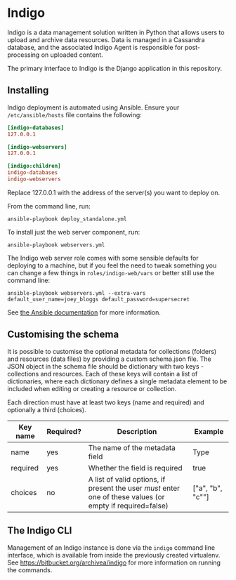 # Indigo

Indigo is a data management solution written in Python that allows users to upload and archive data resources.  Data is managed in a Cassandra database, and the associated Indigo Agent is responsible for post-processing on uploaded content.

The primary interface to Indigo is the Django application in this repository.


## Installing

Indigo deployment is automated using Ansible. Ensure
your `/etc/ansible/hosts` file contains the following:

```ini
[indigo-databases]
127.0.0.1

[indigo-webservers]
127.0.0.1

[indigo:children]
indigo-databases
indigo-webservers
```

Replace 127.0.0.1 with the address of the server(s) you want to deploy on.

From the command line, run:

`ansible-playbook deploy_standalone.yml`

To install just the web server component, run:

`ansible-playbook webservers.yml`

The Indigo web server role comes with some sensible defaults for deploying to a machine, but
if you feel the need to tweak something you can change a few things in `roles/indigo-web/vars` or
better still use the command line:

`ansible-playbook webservers.yml --extra-vars default_user_name=joey_bloggs default_password=supersecret`

See [the Ansible documentation](http://docs.ansible.com/ansible/) for more information.

## Customising the schema

It is possible to customise the optional metadata for collections (folders) and resources (data files) by providing a custom schema.json file.  The JSON object in the schema file should be dictionary with two keys - collections and resources.  Each of these keys will contain a list of dictionaries, where each dictionary defines a single metadata element to be included when editing or creating a resource or collection.

Each direction must have at least two keys (name and required) and optionally a third (choices).

| Key name | Required? | Description | Example |
|----------|-----------|-------------|---------|
| name  | yes  | The name of the metadata field | Type |
| required | yes| Whether the field is required | true |
| choices | no | A list of valid options, if present the user *must* enter one of these values (or empty if required=false)| ["a", "b", "c""] |


## The Indigo CLI

Management of an Indigo instance is done via the `indigo` command line interface, which is available from inside the previously created virtualenv.   See <https://bitbucket.org/archivea/indigo> for more information on running the commands.


